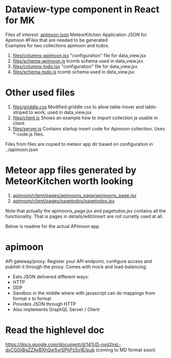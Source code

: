 # Dataview-type component in React for MK

Files of interest:
[apimoon.json](apimoon.json)               MeteorKitchen Application JSON for Apimoon 
#Files that are needed to be generated  
Examples for two collections apimoon and todos.

1. [files/columns-apimoon.jsx](files/columns-apimoon.jsx)  "configuration" file for data_view.jsx
2. [files/schema-apimoon.js](files/schema-apimoon.js)    tcomb schema used in data_view.jsx
3. [files/columns-todo.jsx](files/columns-todo.jsx)     "configuration" file for data_view.jsx
4. [files/schema-todo.js](files/schema-todo.js)       tcomb schema used in data_view.jsx

# Other used files
1. [files/griddle.css](files/griddle.css)          Modified griddle css to allow table-hover and table-striped to work, used in data_view.jsx
2. [files/client.js](files/client.js)            Shows an example how to import collection js usable in client
3. [files/server.js](files/server.js)            Contains startup insert code for Apimoon collection. Uses *-code.js files.

Files from files are copied to meteor app dir based on configuration in ../apimoon.json

# Meteor app files generated by MeteorKitchen worth looking
1. [apimoon/client/pages/apimoons_page/apimoons_page.jsx](apimoon/client/pages/apimoons_page/apimoons_page.jsx)
2. [apimoon/client/pages/pagetodos/pagetodos.jsx](apimoon/client/pages/pagetodos/pagetodos.jsx)

Note that actually the apimoons_page.jsx and pagetodos.jsx contains all the functionality. That is pages in details/edit/insert are not curretly used at all.



Below is readme for the actual APimoon app.
# apimoon
API gateway/proxy. Register your API endpoint, configure access and publish it through the proxy. Comes with mock and load-balancing. 

- Eats JSON delivered different ways:
- HTTP
- DDP
- Sandbox in the middle where with javascript can do mappings from format x to format
- Provides JSON through HTTP
- Also implements GraphQL Server / Client


# Read the highlevel doc
 https://docs.google.com/document/d/141UD-nxg2nxL-dxCG0ijBgZZAyBXhQw5vrSPhPz5o1E/pub
 (coming to MD format soon)
